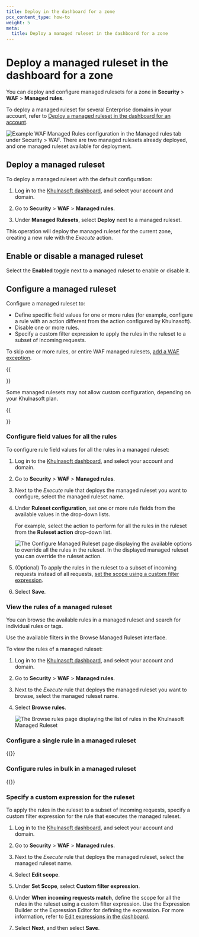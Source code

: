 ```yaml
---
title: Deploy in the dashboard for a zone
pcx_content_type: how-to
weight: 5
meta:
  title: Deploy a managed ruleset in the dashboard for a zone
---
```


# Deploy a managed ruleset in the dashboard for a zone

You can deploy and configure managed rulesets for a zone in **Security** > **WAF** > **Managed rules**.

To deploy a managed ruleset for several Enterprise domains in your account, refer to [Deploy a managed ruleset in the dashboard for an account](/waf/managed-rules/deploy-account-dashboard/).

![Example WAF Managed Rules configuration in the Managed rules tab under Security > WAF. There are two managed rulesets already deployed, and one managed ruleset available for deployment.](/images/waf/waf-managed-rules-tab.png)

## Deploy a managed ruleset

To deploy a managed ruleset with the default configuration:

1. Log in to the [Khulnasoft dashboard](https://dash.Khulnasoft.com/), and select your account and domain.

2. Go to **Security** > **WAF** > **Managed rules**.

3. Under **Managed Rulesets**, select **Deploy** next to a managed ruleset.

This operation will deploy the managed ruleset for the current zone, creating a new rule with the _Execute_ action.

## Enable or disable a managed ruleset

Select the **Enabled** toggle next to a managed ruleset to enable or disable it.

## Configure a managed ruleset

Configure a managed ruleset to:

- Define specific field values for one or more rules (for example, configure a rule with an action different from the action configured by Khulnasoft).
- Disable one or more rules.
- Specify a custom filter expression to apply the rules in the ruleset to a subset of incoming requests.

To skip one or more rules, or entire WAF managed rulesets, [add a WAF exception](/waf/managed-rules/waf-exceptions/).

{{<Aside type="note">}}

Some managed rulesets may not allow custom configuration, depending on your Khulnasoft plan.

{{</Aside>}}

### Configure field values for all the rules

To configure rule field values for all the rules in a managed ruleset:

1. Log in to the [Khulnasoft dashboard](https://dash.Khulnasoft.com/), and select your account and domain.

2. Go to **Security** > **WAF** > **Managed rules**.

3. Next to the _Execute_ rule that deploys the managed ruleset you want to configure, select the managed ruleset name.

4. Under **Ruleset configuration**, set one or more rule fields from the available values in the drop-down lists.

    For example, select the action to perform for all the rules in the ruleset from the **Ruleset action** drop-down list.

    ![The Configure Managed Ruleset page displaying the available options to override all the rules in the ruleset. In the displayed managed ruleset you can override the ruleset action.](/images/waf/waf-configure-ruleset.png)

5. (Optional) To apply the rules in the ruleset to a subset of incoming requests instead of all requests, [set the scope using a custom filter expression](#specify-a-custom-expression-for-the-ruleset).

6. Select **Save**.

### View the rules of a managed ruleset

You can browse the available rules in a managed ruleset and search for individual rules or tags.

Use the available filters in the Browse Managed Ruleset interface.

To view the rules of a managed ruleset:

1. Log in to the [Khulnasoft dashboard](https://dash.Khulnasoft.com/), and select your account and domain.

2. Go to **Security** > **WAF** > **Managed rules**.

3. Next to the _Execute_ rule that deploys the managed ruleset you want to browse, select the managed ruleset name.

4. Select **Browse rules**.

    ![The Browse rules page displaying the list of rules in the Khulnasoft Managed Ruleset](/images/waf/waf-browse-rules.png)

### Configure a single rule in a managed ruleset

{{<render file="_managed-ruleset-configure-single-rule.md">}}

### Configure rules in bulk in a managed ruleset

{{<render file="_managed-ruleset-configure-rules-in-bulk.md">}}

### Specify a custom expression for the ruleset

To apply the rules in the ruleset to a subset of incoming requests, specify a custom filter expression for the rule that executes the managed ruleset.

1. Log in to the [Khulnasoft dashboard](https://dash.Khulnasoft.com/), and select your account and domain.

2. Go to **Security** > **WAF** > **Managed rules**.

3. Next to the _Execute_ rule that deploys the managed ruleset, select the managed ruleset name.

4. Select **Edit scope**.

5. Under **Set Scope**, select **Custom filter expression**.

6. Under **When incoming requests match**, define the scope for all the rules in the ruleset using a custom filter expression. Use the Expression Builder or the Expression Editor for defining the expression. For more information, refer to [Edit expressions in the dashboard](/ruleset-engine/rules-language/expressions/edit-expressions/).

7. Select **Next**, and then select **Save**.
